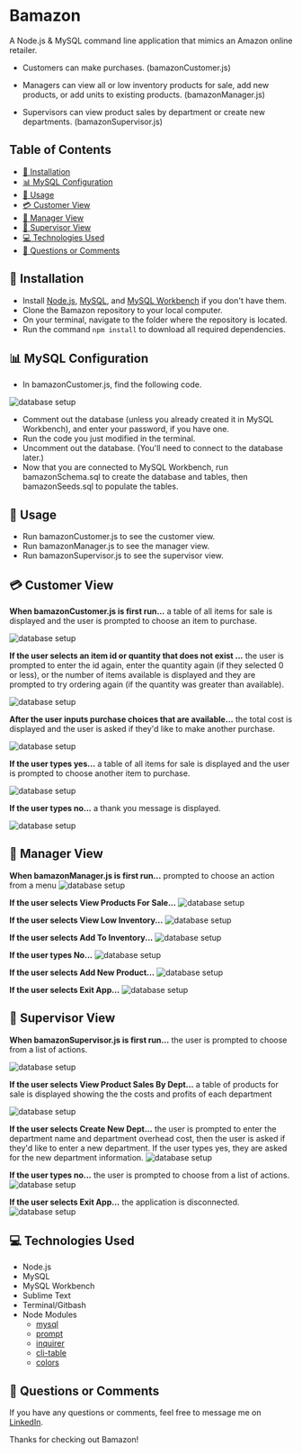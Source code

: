 
# Bamazon

A Node.js & MySQL command line application that mimics an Amazon online retailer.

 - Customers can make purchases. (bamazonCustomer.js)

 - Managers can view all or low inventory products for sale, add new products, or add units to existing products. (bamazonManager.js)

 - Supervisors can view product sales by department or create new departments. (bamazonSupervisor.js)

## Table of Contents

- [:dvd: Installation](#installation)
- [:bar_chart: MySQL Configuration](#mysql-configuration)
- [:crystal_ball: Usage](#usage)
- [:credit_card: Customer View](#customer-view)
- [:ledger: Manager View](#manager-view)
- [:briefcase: Supervisor View](#supervisor-view)
- [:computer: Technologies Used](#technologies-used)
- [:email: Questions or Comments](#questions-or-comments)

## :dvd: Installation

* Install [Node.js](https://nodejs.org/en/download/), [MySQL](https://www.mysql.com/downloads/), and [MySQL Workbench](https://dev.mysql.com/downloads/workbench/) if you don't have them.
* Clone the Bamazon repository to your local computer.
* On your terminal, navigate to the folder where the repository is located.
* Run the command `npm install` to download all required dependencies.

## :bar_chart: MySQL Configuration

* In bamazonCustomer.js, find the following code. 

![database setup](/screenshots/Database_Connection.png)

* Comment out the database (unless you already created it in MySQL Workbench), and enter your password, if you have one.
* Run the code you just modified in the terminal. 
* Uncomment out the database. (You'll need to connect to the database later.)
* Now that you are connected to MySQL Workbench, run bamazonSchema.sql to create the database and tables, then bamazonSeeds.sql to populate the tables.

## :crystal_ball: Usage

* Run bamazonCustomer.js to see the customer view.
* Run bamazonManager.js to see the manager view.
* Run bamazonSupervisor.js to see the supervisor view.

## :credit_card: Customer View

**When bamazonCustomer.js is first run...**
a table of all items for sale is displayed and the user is prompted to choose an item to purchase.

![database setup](/screenshots/Welcome_to_Bamazon.png)

**If the user selects an item id or quantity that does not exist ...**
the user is prompted to enter the id again, enter the quantity again (if they selected 0 or less), or the number of items available is displayed and they are prompted to try ordering again (if the quantity was greater than available).

![database setup](/screenshots/Too_Much_Too_Little.png)

**After the user inputs purchase choices that are available...**
the total cost is displayed and the user is asked if they'd like to make another purchase.

![database setup](/screenshots/Purchase_Item.png)

**If the user types yes...**
a table of all items for sale is displayed and the user is prompted to choose another item to purchase.

![database setup](/screenshots/Return_To_Items.png)

**If the user types no...**
a thank you message is displayed.

![database setup](/screenshots/Complete_Order.png)





## :ledger: Manager View

**When bamazonManager.js is first run...**
prompted to choose an action from a menu
![database setup](/screenshots/Manager_Welcome.png)
 
**If the user selects View Products For Sale...**
![database setup](/screenshots/View_Products_For_Sale.png) 

**If the user selects View Low Inventory...**
![database setup](/screenshots/View_Low_Inventory.png)

**If the user selects Add To Inventory...**
![database setup](/screenshots/Add_To_Inventory.png)

**If the user types No...**
![database setup](/screenshots/Do_Not_Add_Units.png)

**If the user selects Add New Product...**
![database setup](/screenshots/Add_New_Product.png)

**If the user selects Exit App...**
![database setup](/screenshots/Exit_App.png)



## :briefcase: Supervisor View 

**When bamazonSupervisor.js is first run...**
the user is prompted to choose from a list of actions.

![database setup](/screenshots/Supervisor_Welcome.png)

**If the user selects View Product Sales By Dept...** 
a table of products for sale is displayed showing the the costs and profits of each department

![database setup](/screenshots/View_Product_Sales.png)

**If the user selects Create New Dept...** 
the user is prompted to enter the department name and department overhead cost, then the user is asked if they'd like to enter a new department. If the user types yes, they are asked for the new department information. 
![database setup](/screenshots/Create_New_Dept.png)

**If the user types no...**
the user is prompted to choose from a list of actions. 
![database setup](/screenshots/No_New_Dept.png)

**If the user selects Exit App...**
the application is disconnected.
![database setup](/screenshots/Exit_App2.png)


## :computer: Technologies Used

* Node.js
* MySQL
* MySQL Workbench
* Sublime Text
* Terminal/Gitbash
* Node Modules
	* [mysql](https://www.npmjs.com/package/mysql) 
	* [prompt](https://www.npmjs.com/package/prompt)
	* [inquirer](https://www.npmjs.com/package/inquirer) 
	* [cli-table](https://www.npmjs.com/package/cli-table) 
	* [colors](https://www.npmjs.com/package/colors) 

## :email: Questions or Comments

If you have any questions or comments, feel free to message me on [LinkedIn](https://www.linkedin.com/in/maria-wong-116119113/).

Thanks for checking out Bamazon!
